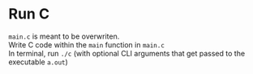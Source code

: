 # Run C

`main.c` is meant to be overwriten. </br>
Write C code within the `main` function in `main.c` </br>
In terminal, run `./c` (with optional CLI arguments that get passed to the executable `a.out`) </br>
